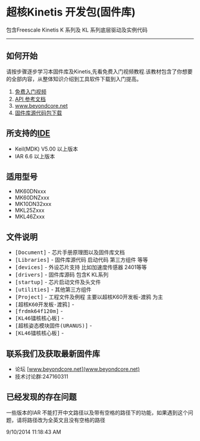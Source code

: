 # 超核Kinetis 开发包(固件库)

包含Freescale Kinetis K 系列及 KL 系列底层驱动及实例代码

----------

## 如何开始

请按步骤逐步学习本固件库及Kinetis,先看免费入门视频教程.该教材包含了你想要的全部内容，从整体知识介绍到工具软件下载到入门提高。

1. [免费入门视频](http://www.moore8.com/courses/87)
2. [API 参考文档](http://git.oschina.net/yandld/CH-K-Lib/wikis/home)  
3. www.beyondcore.net
4. [固件库源代码包下载](http://git.oschina.net/yandld/CH-K-Lib/repository/archive?ref=master)

## 所支持的[IDE](http://pan.baidu.com/s/1kTgJLaf)
* Keil(MDK) V5.00 以上版本 
* IAR 6.6 以上版本

## 适用型号
* MK60DNxxx
* MK60DNZxxx
* MK10DN32xxx
* MKL25Zxxx
* MKL46Zxxx

## 文件说明
- <tt>[Document]</tt> - 芯片手册原理图以及固件库文档
- <tt>[Libraries]</tt> - 固件库源代码 启动代码 第三方组件 等等
 - <tt>[devices]</tt> - 外设芯片支持 比如加速度传感器 2401等等
 - <tt>[drivers]</tt> - 固件库源码 包含K KL系列
 - <tt>[startup]</tt> - 芯片启动文件及头文件
 - <tt>[utilities]</tt> - 其他第三方组件
- <tt>[Project]</tt> - 工程文件及例程 主要以超核K60开发板-渡鸦 为主
 - <tt>[超核K60开发板-渡鸦]</tt> -  
 - <tt>[frdmk64f120m]</tt> -  
 - <tt>[KL46镭核核心板]</tt> -  
 - <tt>[超核姿态模块固件(URANUS)]</tt> -  
 - <tt>[KL46镭核核心板]</tt> -  



## 联系我们及获取最新固件库
 - 论坛 [www.beyondcore.net](www.beyondcore.net)
 - 技术讨论群:247160311

## 已经发现的存在问题
一些版本的IAR 不能打开中文路径以及带有空格的路径下的功能，如果遇到这个问题，请将路径改为全英文且没有空格的路径

9/10/2014 11:18:43 AM 